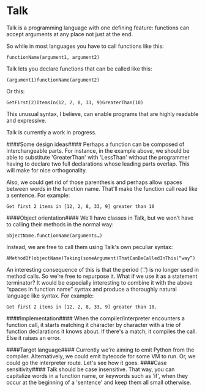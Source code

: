 Talk
====

Talk is a programming language with one defining feature: functions can accept arguments at any place not just at the end. 

So while in most languages you have to call functions like this:

    functionName(argument1, argument2)

Talk lets you declare functions that can be called like this:

    (argument1)functionName(argument2)

Or this:

    GetFirst(2)ItemsIn(12, 2, 8, 33, 9)GreaterThan(10)
 
This unusual syntax, I believe, can enable programs that are highly readable and expressive.

Talk is currently a work in progress.
 
####Some design ideas####
Perhaps a function can be composed of interchangeable parts. For instance, in the example above, we should be able to substitute 'GreaterThan' with 'LessThan' without the programmer having to declare two full declarations whose leading parts overlap. This will make for nice orthogonality.

Also, we could get rid of those parenthesis and perhaps allow spaces between words in the function name. That'll make the function call read like a sentence. For example:

    Get first 2 items in [12, 2, 8, 33, 9] greater than 10
 
####Object orientation####
We'll have classes in Talk, but we won’t have to calling their methods in the normal way:

    objectName.functionName(arguments…)
    
Instead, we are free to call them using Talk's own peculiar syntax:
    
    AMethodOf(objectName)Taking(someArgument)ThatCanBeCalledInThis(“way”)
 
An interesting consequence of this is that the period ('.') is no longer used in method calls. So we’re free to repurpose it. What if we use it as a statement terminator? It would be especially interesting to combine it with the above “spaces in function name” syntax and produce a thoroughly natural language like syntax. For example:


    Get first 2 items in [12, 2, 8, 33, 9] greater than 10.
 
####Implementation####
When the compiler/interpreter encounters a function call, it starts matching it character by character with a trie of function declarations it knows about. If there's a match, it compiles the call. Else it raises an error.

####Target language####
Currently we're aiming to emit Python from the compiler. Alternatively, we could emit bytecode for some VM to run. Or, we could go the interpreter route. Let's see how it goes.
####Case sensitivity####
Talk should be case insensitive. That way, you can capitalize words in a function name, or keywords such as 'if', when they occur at the beginning of a 'sentence' and keep them all small otherwise.
